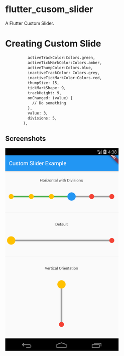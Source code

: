 # flutter_cusom_slider

A  Flutter Custom Slider.

# Creating Custom Slide

              activeTrackColor:Colors.green,
              activeTickMarkColor:Colors.amber,
              activeThumpColor:Colors.blue,
              inactiveTrackColor: Colors.grey,
              inactiveTickMarkColor:Colors.red,
              thumpSize: 15,
              tickMarkShape: 9,
              trackHeight: 9,
              onChanged: (value) {
                // Do something
              },
              value: 3,
              divisions: 5,
            ),
            
## Screenshots
<img src="https://github.com/sonvp/custom-slider/blob/master/screen_shoot/screen.png" alt="Custom Slider"/>
